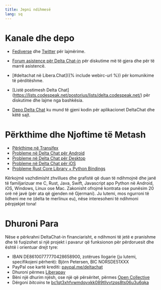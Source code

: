 ```yaml
---
title: Jepni ndihmesë
lang: sq
---
```


# Kanale dhe depo

- [Fediverse](https://chaos.social/web/@delta) dhe
  [Twitter](https://twitter.com/delta_chat) për lajmërime.

- [Forum asistence për Delta Chat-in](https://support.delta.chat) për
  diskutime më të gjera dhe për të marrë asistencë.

- [#deltachat në Libera.Chat]({% include webirc-url %}) për komunikime të përditëshme.

- [Listë postimesh Delta Chat]
  (https://lists.codespeak.net/postorius/lists/delta.codespeak.net/) 
  për diskutime dhe lajme nga bashkësia.

- [Depo Delta Chat](https://github.com/deltachat/) ku mund të gjeni 
 kodin për aplikacionet DeltaChat dhe këtë sajt.

# Përkthime dhe Njoftime të Metash 

- [Përkthime në Transifex](https://www.transifex.com/delta-chat/public/)
- [Probleme në Delta Chat për Android](https://github.com/deltachat/deltachat-android/issues)
- [Probleme në Delta Chat për Desktop](https://github.com/deltachat/deltachat-desktop/issues)
- [Probleme në Delta Chat për iOS](https://github.com/deltachat/deltachat-ios/issues)
- [Probleme Rust Core Library + Python Bindings](https://github.com/deltachat/deltachat-core-rust/issues)

Kërkojmë vazhdimisht zhvillues dhe grafistë që duan të ndihmojnë dhe janë të familjarizuar me 
C, Rust, Java, Swift, Javascript apo Python në Android, iOS, Windows, Linux ose Mac.
Zakonisht ofrojmë kontrata ose punësim 20 orë në javë (për ata që gjenden në Gjermani). 
Ju lutemi, mos ngurroni të lidheni me ne (delta te merlinux eu), nëse interesoheni të ndihmoni përpjekjet tona!


# Dhuroni Para 

Nëse e përkrahni DeltaChat-in financiarisht, e ndihmoni të jetë e pranishme dhe të fuqizohet si një projekt i pavarur që funksionon për përdoruesit dhe është i orientuar drejt tyre: 

- IBAN DE86100777770428658900, zotërues llogarie (ju lutemi, specifikojeni përherë): Björn Petersen, BIC NORSDE51XXX
- PayPal ose kartë krediti: [paypal.me/deltachat](https://paypal.me/deltachat/20)
- Dhuroni përmes [Liberapay](https://liberapay.com/delta.chat/)
- Bëni një dhurim njësh, ose një që përsëritet, përmes [Open Collective](https://opencollective.com/delta-chat/donate)
- Dërgoni <em>bitcoins</em> te [bc1qt3xhfvwmdqvxkk089tllvvtzqs8ts06u3u6qka](bitcoin:bc1qt3xhfvwmdqvxkk089tllvvtzqs8ts06u3u6qka)
